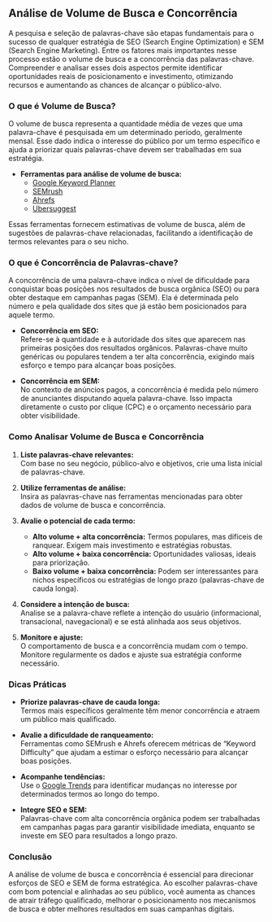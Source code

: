 
## Análise de Volume de Busca e Concorrência

A pesquisa e seleção de palavras-chave são etapas fundamentais para o sucesso de qualquer estratégia de SEO (Search Engine Optimization) e SEM (Search Engine Marketing). Entre os fatores mais importantes nesse processo estão o volume de busca e a concorrência das palavras-chave. Compreender e analisar esses dois aspectos permite identificar oportunidades reais de posicionamento e investimento, otimizando recursos e aumentando as chances de alcançar o público-alvo.

### O que é Volume de Busca?

O volume de busca representa a quantidade média de vezes que uma palavra-chave é pesquisada em um determinado período, geralmente mensal. Esse dado indica o interesse do público por um termo específico e ajuda a priorizar quais palavras-chave devem ser trabalhadas em sua estratégia.

- **Ferramentas para análise de volume de busca:**  
  - [Google Keyword Planner](https://ads.google.com/home/tools/keyword-planner/)
  - [SEMrush](https://www.semrush.com/)
  - [Ahrefs](https://ahrefs.com/)
  - [Ubersuggest](https://neilpatel.com/ubersuggest/)

Essas ferramentas fornecem estimativas de volume de busca, além de sugestões de palavras-chave relacionadas, facilitando a identificação de termos relevantes para o seu nicho.

### O que é Concorrência de Palavras-chave?

A concorrência de uma palavra-chave indica o nível de dificuldade para conquistar boas posições nos resultados de busca orgânica (SEO) ou para obter destaque em campanhas pagas (SEM). Ela é determinada pelo número e pela qualidade dos sites que já estão bem posicionados para aquele termo.

- **Concorrência em SEO:**  
  Refere-se à quantidade e à autoridade dos sites que aparecem nas primeiras posições dos resultados orgânicos. Palavras-chave muito genéricas ou populares tendem a ter alta concorrência, exigindo mais esforço e tempo para alcançar boas posições.

- **Concorrência em SEM:**  
  No contexto de anúncios pagos, a concorrência é medida pelo número de anunciantes disputando aquela palavra-chave. Isso impacta diretamente o custo por clique (CPC) e o orçamento necessário para obter visibilidade.

### Como Analisar Volume de Busca e Concorrência

1. **Liste palavras-chave relevantes:**  
   Com base no seu negócio, público-alvo e objetivos, crie uma lista inicial de palavras-chave.

2. **Utilize ferramentas de análise:**  
   Insira as palavras-chave nas ferramentas mencionadas para obter dados de volume de busca e concorrência.

3. **Avalie o potencial de cada termo:**  
   - **Alto volume + alta concorrência:** Termos populares, mas difíceis de ranquear. Exigem mais investimento e estratégias robustas.
   - **Alto volume + baixa concorrência:** Oportunidades valiosas, ideais para priorização.
   - **Baixo volume + baixa concorrência:** Podem ser interessantes para nichos específicos ou estratégias de longo prazo (palavras-chave de cauda longa).

4. **Considere a intenção de busca:**  
   Analise se a palavra-chave reflete a intenção do usuário (informacional, transacional, navegacional) e se está alinhada aos seus objetivos.

5. **Monitore e ajuste:**  
   O comportamento de busca e a concorrência mudam com o tempo. Monitore regularmente os dados e ajuste sua estratégia conforme necessário.

### Dicas Práticas

- **Priorize palavras-chave de cauda longa:**  
  Termos mais específicos geralmente têm menor concorrência e atraem um público mais qualificado.

- **Avalie a dificuldade de ranqueamento:**  
  Ferramentas como SEMrush e Ahrefs oferecem métricas de “Keyword Difficulty” que ajudam a estimar o esforço necessário para alcançar boas posições.

- **Acompanhe tendências:**  
  Use o [Google Trends](https://trends.google.com/) para identificar mudanças no interesse por determinados termos ao longo do tempo.

- **Integre SEO e SEM:**  
  Palavras-chave com alta concorrência orgânica podem ser trabalhadas em campanhas pagas para garantir visibilidade imediata, enquanto se investe em SEO para resultados a longo prazo.

### Conclusão

A análise de volume de busca e concorrência é essencial para direcionar esforços de SEO e SEM de forma estratégica. Ao escolher palavras-chave com bom potencial e alinhadas ao seu público, você aumenta as chances de atrair tráfego qualificado, melhorar o posicionamento nos mecanismos de busca e obter melhores resultados em suas campanhas digitais.
```
